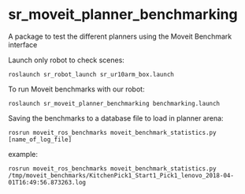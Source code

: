 # sr_moveit_planner_benchmarking

A package to test the different planners using the Moveit Benchmark interface

Launch only robot to check scenes:
```
roslaunch sr_robot_launch sr_ur10arm_box.launch
```

To run Moveit benchmarks with our robot:
```
roslaunch sr_moveit_planner_benchmarking benchmarking.launch
```

Saving the benchmarks to a database file to load in planner arena:
```
rosrun moveit_ros_benchmarks moveit_benchmark_statistics.py [name_of_log_file]
```

example:
```
rosrun moveit_ros_benchmarks moveit_benchmark_statistics.py /tmp/moveit_benchmarks/KitchenPick1_Start1_Pick1_lenovo_2018-04-01T16:49:56.873263.log
```